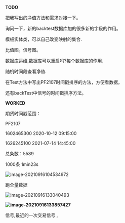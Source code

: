 **TODO**

把我写出的净值方法和需求对接一下。   

询问一下，新的backtest数据库加的很多新的字段的作用。











模板实体类，可以自己改变映射的集合.

比值图。信号图。

数据库运维,数据库可以重启吗?每个数据库的作用.

随机时间段查看净值.







在Test方法中写出PF2107时间戳排序的方法，方便看数据。

还有backTest中信号的时间戳排序方法。





**WORKED**

期货时间戳范围：

PF2107

1602465300     2020-10-12 09:15:00

1626245100     2021-07-14 14:45:00

总条数：5589



1000条     1min23s

![image-20210916104534972](C:\Users\田付成\AppData\Roaming\Typora\typora-user-images\image-20210916104534972.png)



跑全量数据

![image-20210916133040493](C:\Users\田付成\AppData\Roaming\Typora\typora-user-images\image-20210916133040493.png) 

**![image-20210916133857427](C:\Users\田付成\AppData\Roaming\Typora\typora-user-images\image-20210916133857427.png)**





信号,最近的一次交易信号 ,

